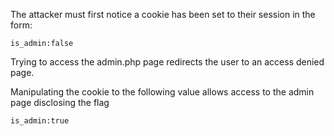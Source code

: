 The attacker must first notice a cookie has been set to their session in the form:
```
is_admin:false
```

Trying to access the admin.php page redirects the user to an access denied page.

Manipulating the cookie to the following value allows access to the admin page disclosing the flag
```
is_admin:true
```

